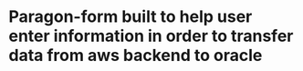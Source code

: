 # Paragon-form built to help user enter information in order to transfer data from aws backend to oracle

